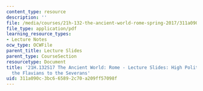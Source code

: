 ```yaml
---
content_type: resource
description: ''
file: /media/courses/21h-132-the-ancient-world-rome-spring-2017/311a090c3bc665892c70a209ff57098f_MIT21H_132S17_HighPolitic2.pdf
file_type: application/pdf
learning_resource_types:
- Lecture Notes
ocw_type: OCWFile
parent_title: Lecture Slides
parent_type: CourseSection
resourcetype: Document
title: '21H.132S17 The Ancient World: Rome - Lecture Slides: High Politics - From
  the Flavians to the Severans'
uid: 311a090c-3bc6-6589-2c70-a209ff57098f
---
```

